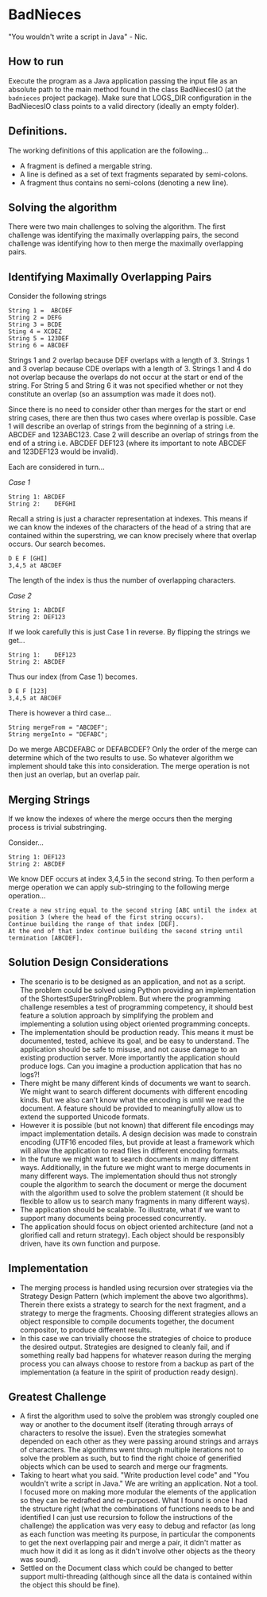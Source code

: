 BadNieces
====

"You wouldn't write a script in Java" - Nic.

How to run
---

Execute the program as a Java application passing the input file as an absolute path to the main method found in the class BadNiecesIO (at the ```badnieces``` project package).
Make sure that LOGS_DIR configuration in the BadNiecesIO class points to a valid directory (ideally an empty folder).

Definitions.
---
The working definitions of this application are the following...
* A fragment is defined a mergable string.
* A line is defined as a set of text fragments separated by semi-colons.
* A fragment thus contains no semi-colons (denoting a new line).

Solving the algorithm
---

There were two main challenges to solving the algorithm.
The first challenge was identifying the maximally overlapping pairs, the second challenge was identifying how to then merge the maximally overlapping pairs.

Identifying Maximally Overlapping Pairs
---

Consider the following strings
```
String 1 =  ABCDEF
String 2 = DEFG
String 3 = BCDE
Sting 4 = XCDEZ
String 5 = 123DEF
String 6 = ABCDEF
```

Strings 1 and 2 overlap because DEF overlaps with a length of 3.
Strings 1 and 3 overlap because CDE overlaps with a length of 3.
Strings 1 and 4 do not overlap because the overlaps do not occur at the start or end of the string.
For String 5 and String 6 it was not specified whether or not they constitute an overlap (so an assumption was made it does not).

Since there is no need to consider other than merges for the start or end string cases, there are then thus two cases where overlap is possible.
Case 1 will describe an overlap of strings from the beginning of a string i.e. ABCDEF and 123ABC123.
Case 2 will describe an overlap of strings from the end of a string i.e. ABCDEF DEF123 (where its important to note ABCDEF and 123DEF123 would be invalid).

Each are considered in turn...

*Case 1*

```
String 1: ABCDEF
String 2:    DEFGHI
```

Recall a string is just a character representation at indexes.
This means if we can know the indexes of the characters of the head of a string that are contained within the superstring, we can know precisely where that overlap occurs.
Our search becomes.
```
D E F [GHI]
3,4,5 at ABCDEF
```
The length of the index is thus the number of overlapping characters.

*Case 2*

```
String 1: ABCDEF
String 2: DEF123
```

If we look carefully this is just Case 1 in reverse. By flipping the strings we get...

```
String 1:    DEF123
String 2: ABCDEF
```
Thus our index (from Case 1) becomes.
```
D E F [123]
3,4,5 at ABCDEF
```

There is however a third case...


```
String mergeFrom = "ABCDEF";
String mergeInto = "DEFABC";
```

Do we merge ABCDEFABC or DEFABCDEF? Only the order of the merge can determine which of the two results to use. So whatever algorithm we implement should take this into consideration. The merge operation is not then just an overlap, but an overlap pair.

Merging Strings
---

If we know the indexes of where the merge occurs then the merging process is trivial substringing.

Consider...

```
String 1: DEF123
String 2: ABCDEF
```

We know DEF occurs at index 3,4,5 in the second string.
To then perform a merge operation we can apply sub-stringing to the following merge operation...

```
Create a new string equal to the second string [ABC until the index at position 3 (where the head of the first string occurs).
Continue building the range of that index [DEF].
At the end of that index continue building the second string until termination [ABCDEF].
```

Solution Design Considerations
---

* The scenario is to be designed as an application, and not as a script. The problem could be solved using Python providing an implementation of the ShortestSuperStringProblem. But where the programming challenge resembles a test of programming competency, it should best feature a solution approach by simplifying the problem and implementing a solution using object oriented programming concepts.
* The implementation should be production ready. This means it must be documented, tested, achieve its goal, and be easy to understand. The application should be safe to misuse, and not cause damage to an existing production server. More importantly the application should produce logs. Can you imagine a production application that has no logs?!
* There might be many different kinds of documents we want to search. We might want to search different documents with different encoding kinds. But we also can't know what the encoding is until we read the document. A feature should be provided to meaningfully allow us to extend the supported Unicode formats.
* However it is possible (but not known) that different file encodings may impact implementation details. A design decision was made to constrain encoding (UTF16 encoded files, but provide at least a framework which will allow the application to read files in different encoding formats.
* In the future we might want to search documents in many different ways. Additionally, in the future we might want to merge documents in many different ways. The implementation should thus not strongly couple the algorithm to search the document or merge the document with the algorithm used to solve the problem statement (it should be flexible to allow us to search many fragments in many different ways).
* The application should be scalable. To illustrate, what if we want to support many documents being processed concurrently.
* The application should focus on object oriented architecture (and not a glorified call and return strategy). Each object should be responsibly driven, have its own function and purpose.

Implementation
---
 * The merging process is handled using recursion over strategies via the Strategy Design Pattern (which implement the above two algorithms). Therein there exists a strategy to search for the next fragment, and a strategy to merge the fragments. Choosing different strategies allows an object responsible to compile documents together, the document compositor, to produce different results.
 * In this case we can trivially choose the strategies of choice to produce the desired output. Strategies are designed to cleanly fail, and if something really bad happens for whatever reason during the merging process you can always choose to restore from a backup as part of the implementation (a feature in the spirit of production ready design).


Greatest Challenge
---
 * A first the algorithm used to solve the problem was strongly coupled one way or another to the document itself (iterating through arrays of characters to resolve the issue). Even the strategies somewhat depended on each other as they were passing around strings and arrays of characters. The algorithms went through multiple iterations not to solve the problem as such, but to find the right choice of generified objects which can be used to search and merge our fragments.
 * Taking to heart what you said. "Write production level code" and "You wouldn't write a script in Java." We are writing an application. Not a tool. I focused more on making more modular the elements of the application so they can be redrafted and re-purposed. What I found is once I had the structure right (what the combinations of functions needs to be and identified I can just use recursion to follow the instructions of the challenge) the application was very easy to debug and refactor (as long as each function was meeting its purpose, in particular the components to get the next overlapping pair and merge a pair, it didn't matter as much how it did it as long as it didn't involve other objects as the theory was sound). 
 * Settled on the Document class which could be changed to better support multi-threading (although since all the data is contained within the object this should be fine).